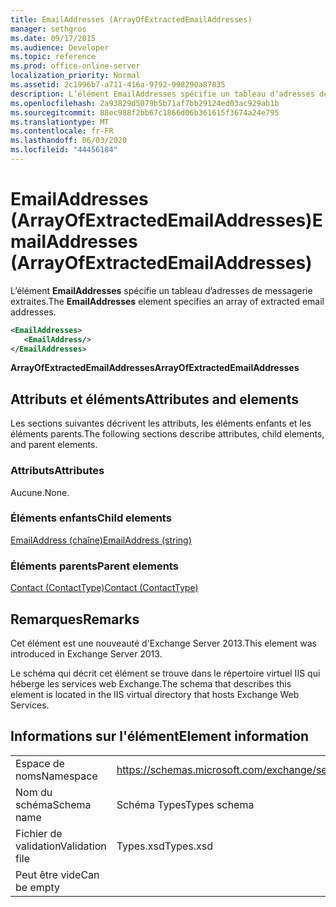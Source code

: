```yaml
---
title: EmailAddresses (ArrayOfExtractedEmailAddresses)
manager: sethgros
ms.date: 09/17/2015
ms.audience: Developer
ms.topic: reference
ms.prod: office-online-server
localization_priority: Normal
ms.assetid: 2c1996b7-a711-416a-9792-998290a87835
description: L’élément EmailAddresses spécifie un tableau d’adresses de messagerie extraites.
ms.openlocfilehash: 2a93829d5079b5b71af7bb29124ed03ac929ab1b
ms.sourcegitcommit: 88ec988f2bb67c1866d06b361615f3674a24e795
ms.translationtype: MT
ms.contentlocale: fr-FR
ms.lasthandoff: 06/03/2020
ms.locfileid: "44456184"
---
```

# <a name="emailaddresses-arrayofextractedemailaddresses"></a><span data-ttu-id="a41b3-103">EmailAddresses (ArrayOfExtractedEmailAddresses)</span><span class="sxs-lookup"><span data-stu-id="a41b3-103">EmailAddresses (ArrayOfExtractedEmailAddresses)</span></span>

<span data-ttu-id="a41b3-104">L’élément **EmailAddresses** spécifie un tableau d’adresses de messagerie extraites.</span><span class="sxs-lookup"><span data-stu-id="a41b3-104">The **EmailAddresses** element specifies an array of extracted email addresses.</span></span> 
  
```XML
<EmailAddresses>
   <EmailAddress/>
</EmailAddresses>
```

 <span data-ttu-id="a41b3-105">**ArrayOfExtractedEmailAddresses**</span><span class="sxs-lookup"><span data-stu-id="a41b3-105">**ArrayOfExtractedEmailAddresses**</span></span>
## <a name="attributes-and-elements"></a><span data-ttu-id="a41b3-106">Attributs et éléments</span><span class="sxs-lookup"><span data-stu-id="a41b3-106">Attributes and elements</span></span>

<span data-ttu-id="a41b3-107">Les sections suivantes décrivent les attributs, les éléments enfants et les éléments parents.</span><span class="sxs-lookup"><span data-stu-id="a41b3-107">The following sections describe attributes, child elements, and parent elements.</span></span>
  
### <a name="attributes"></a><span data-ttu-id="a41b3-108">Attributs</span><span class="sxs-lookup"><span data-stu-id="a41b3-108">Attributes</span></span>

<span data-ttu-id="a41b3-109">Aucune.</span><span class="sxs-lookup"><span data-stu-id="a41b3-109">None.</span></span>
  
### <a name="child-elements"></a><span data-ttu-id="a41b3-110">Éléments enfants</span><span class="sxs-lookup"><span data-stu-id="a41b3-110">Child elements</span></span>

[<span data-ttu-id="a41b3-111">EmailAddress (chaîne)</span><span class="sxs-lookup"><span data-stu-id="a41b3-111">EmailAddress (string)</span></span>](emailaddress-string.md)
  
### <a name="parent-elements"></a><span data-ttu-id="a41b3-112">Éléments parents</span><span class="sxs-lookup"><span data-stu-id="a41b3-112">Parent elements</span></span>

[<span data-ttu-id="a41b3-113">Contact (ContactType)</span><span class="sxs-lookup"><span data-stu-id="a41b3-113">Contact (ContactType)</span></span>](contact-contacttype.md)
  
## <a name="remarks"></a><span data-ttu-id="a41b3-114">Remarques</span><span class="sxs-lookup"><span data-stu-id="a41b3-114">Remarks</span></span>

<span data-ttu-id="a41b3-115">Cet élément est une nouveauté d'Exchange Server 2013.</span><span class="sxs-lookup"><span data-stu-id="a41b3-115">This element was introduced in Exchange Server 2013.</span></span>
  
<span data-ttu-id="a41b3-116">Le schéma qui décrit cet élément se trouve dans le répertoire virtuel IIS qui héberge les services web Exchange.</span><span class="sxs-lookup"><span data-stu-id="a41b3-116">The schema that describes this element is located in the IIS virtual directory that hosts Exchange Web Services.</span></span>
  
## <a name="element-information"></a><span data-ttu-id="a41b3-117">Informations sur l'élément</span><span class="sxs-lookup"><span data-stu-id="a41b3-117">Element information</span></span>

|||
|:-----|:-----|
|<span data-ttu-id="a41b3-118">Espace de noms</span><span class="sxs-lookup"><span data-stu-id="a41b3-118">Namespace</span></span>  <br/> |https://schemas.microsoft.com/exchange/services/2006/types  <br/> |
|<span data-ttu-id="a41b3-119">Nom du schéma</span><span class="sxs-lookup"><span data-stu-id="a41b3-119">Schema name</span></span>  <br/> |<span data-ttu-id="a41b3-120">Schéma Types</span><span class="sxs-lookup"><span data-stu-id="a41b3-120">Types schema</span></span>  <br/> |
|<span data-ttu-id="a41b3-121">Fichier de validation</span><span class="sxs-lookup"><span data-stu-id="a41b3-121">Validation file</span></span>  <br/> |<span data-ttu-id="a41b3-122">Types.xsd</span><span class="sxs-lookup"><span data-stu-id="a41b3-122">Types.xsd</span></span>  <br/> |
|<span data-ttu-id="a41b3-123">Peut être vide</span><span class="sxs-lookup"><span data-stu-id="a41b3-123">Can be empty</span></span>  <br/> ||
   

